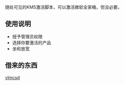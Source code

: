 随处可见的KMS激活脚本，可以激活微软全家桶，但没必要。

## 使用说明
* 授予管理员权限
* 选择你要激活的产品
* 坐和放宽

## 借来的东西
[vlmcsd](https://github.com/Wind4/vlmcsd)
